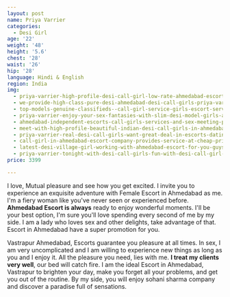 ```yaml
---
layout: post
name: Priya Varrier
categories:
  - Desi Girl
age: '22'
weight: '48'
height: '5.6'
chest: '28'
waist: '26'
hip: '28'
language: Hindi & English
region: India
img:
  - priya-varrier-high-profile-desi-call-girl-low-rate-ahmedabad-escort-service-provider.jpg
  - we-provide-high-class-pure-desi-ahmedabad-desi-call-girls-priya-varrier.jpg
  - top-models-genuine-classifieds--call-girl-service-girls-escort-service.jpg
  - priya-varrier-enjoy-your-sex-fantasies-with-slim-desi-model-girls-ahmedabad.jpg
  - ahmedabad-independent-escorts-call-girls-services-and-sex-meeting-priya-varrier.jpg
  - meet-with-high-profile-beautiful-indian-desi-call-girls-in-ahmedabad.jpg
  - priya-varrier-real-desi-call-girls-want-great-deal-in-escorts-dating.jpg
  - call-girl-in-ahmedabad-escort-company-provides-service-at-cheap-priya-varrier.jpg
  - latest-desi-village-girl-working-with-ahmedabad-escort-for-you-guys.jpg
  - priya-varrier-tonight-with-desi-call-girls-fun-with-desi-call-girl-living.jpg
price: 3399

---
```


I love, Mutual pleasure and see how you get excited. I invite you to experience an exquisite adventure with Female Escort in Ahmedabad as me. I'm a fiery woman like you've never seen or experienced before. **Ahmedabad Escort is always** ready to enjoy wonderful moments. I'll be your best option, I'm sure you'll love spending every second of me by my side. I am a lady who loves sex and other delights, take advantage of that. Escort in Ahmedabad have a super promotion for you.

Vastrapur Ahmedabad, Escorts guarantee you pleasure at all times. In sex, I am very uncomplicated and I am willing to experience new things as long as you and I enjoy it. All the pleasure you need, lies with me. **I treat my clients very well**, our bed will catch fire. I am the ideal Escort in Ahmedabad, Vastrapur to brighten your day, make you forget all your problems, and get you out of the routine. By my side, you will enjoy sohani sharma company and discover a paradise full of sensations.